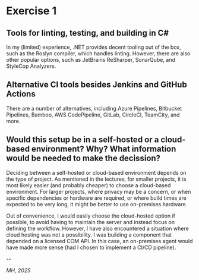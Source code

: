 # Exercise 1

## Tools for linting, testing, and building in C#

In my (limited) experience, .NET provides decent tooling out of the box, such as the Roslyn compiler, which handles linting. However, there are also other popular options, such as JetBrains ReSharper, SonarQube, and StyleCop Analyzers.

## Alternative CI tools besides Jenkins and GitHub Actions

There are a number of alternatives, including Azure Pipelines, Bitbucket Pipelines, Bamboo, AWS CodePipeline, GitLab, CircleCI, TeamCity, and more.

## Would this setup be in a self-hosted or a cloud-based environment? Why? What information would be needed to make the decission?

Deciding between a self-hosted or cloud-based environment depends on the type of project. As mentioned in the lectures, for smaller projects, it is most likely easier (and probably cheaper) to choose a cloud-based environment. For larger projects, where privacy may be a concern, or when specific dependencies or hardware are required, or where build times are expected to be very long, it might be better to use on-premises hardware.

Out of convenience, I would easily choose the cloud-hosted option if possible, to avoid having to maintain the server and instead focus on defining the workflow. However, I have also encountered a situation where cloud hosting was not a possibility. I was building a component that depended on a licensed COM API. In this case, an on-premises agent would have made more sense (had I chosen to implement a CI/CD pipeline).

--

*MH, 2025*
